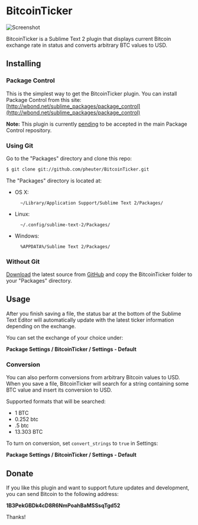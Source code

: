 # BitcoinTicker

![Screenshot](https://dl.dropboxusercontent.com/u/1803181/BitcoinTicker.png)

BitcoinTicker is a Sublime Text 2 plugin that displays current Bitcoin exchange rate in status and converts arbitrary BTC values to USD.

## Installing

### Package Control

This is the simplest way to get the BitcoinTicker plugin. You can install Package Control from this site: [http://wbond.net/sublime_packages/package_control](http://wbond.net/sublime_packages/package_control)

**Note:** This plugin is currently [pending](https://github.com/wbond/package_control_channel/pull/1269) to be accepted in the main Package Control repository.

### Using Git

Go to the "Packages" directory and clone this repo:

```sh
$ git clone git://github.com/pheuter/BitcoinTicker.git
```

The "Packages" directory is located at:

* OS X:

        ~/Library/Application Support/Sublime Text 2/Packages/

* Linux:

        ~/.config/sublime-text-2/Packages/

* Windows:

        %APPDATA%/Sublime Text 2/Packages/

### Without Git

[Download](https://github.com/pheuter/BitcoinTicker/archive/master.zip) the latest source from [GitHub](https://github.com/pheuter/BitcoinTicker) and copy the BitcoinTicker folder to your "Packages" directory.

## Usage

After you finish saving a file, the status bar at the bottom of the Sublime Text Editor will automatically update with the latest ticker information depending on the exchange.

You can set the exchange of your choice under:

**Package Settings / BitcoinTicker / Settings - Default**

### Conversion

You can also perform conversions from arbitrary Bitcoin values to USD. When you save a file, BitcoinTicker will search for a string containing some BTC value and insert its conversion to USD.

Supported formats that will be searched:
  * 1 BTC
  * 0.252 btc
  * .5 btc
  * 13.303 BTC

To turn on conversion, set `convert_strings` to `true` in Settings:

**Package Settings / BitcoinTicker / Settings - Default**

## Donate

If you like this plugin and want to support future updates and development, you can send Bitcoin to the following address:

**1B3PekGBDk4cD8R6NmPoahBaMSSsqTgd52**

Thanks!